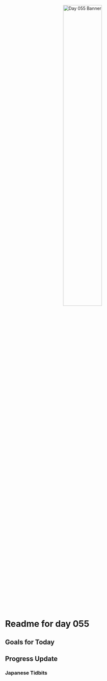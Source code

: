 <div align="center">
 <img src="../Images/image_055.jpg" alt="Day 055 Banner" width="50%">
</div>

# Readme for day 055

## Goals for Today

## Progress Update

### Japanese Tidbits

